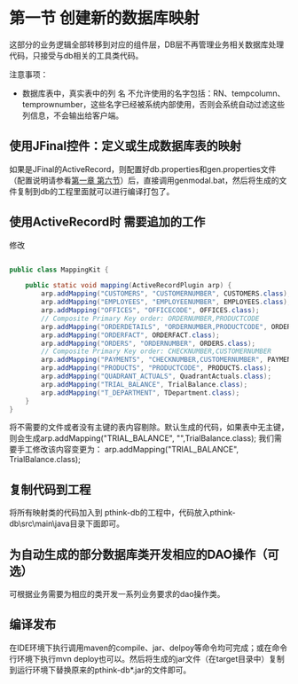 # 第一节 创建新的数据库映射


这部分的业务逻辑全部转移到对应的组件层，DB层不再管理业务相关数据库处理代码，只接受与db相关的工具类代码。

注意事项：

* 数据库表中，真实表中的列 名 不允许使用的名字包括：RN、tempcolumn、temprownumber，这些名字已经被系统内部使用，否则会系统自动过滤这些列信息，不会输出给客户端。



## 使用JFinal控件：定义或生成数据库表的映射

如果是JFinal的ActiveRecord，则配置好db.properties和gen.properties文件（配置说明请参看[第一章 第六节](/chapter1/section6.md)）后，直接调用genmodal.bat，然后将生成的文件复制到db的工程里面就可以进行编译打包了。

## 使用ActiveRecord时 需要追加的工作

修改

```java

public class MappingKit {

    public static void mapping(ActiveRecordPlugin arp) {
        arp.addMapping("CUSTOMERS", "CUSTOMERNUMBER", CUSTOMERS.class);
        arp.addMapping("EMPLOYEES", "EMPLOYEENUMBER", EMPLOYEES.class);
        arp.addMapping("OFFICES", "OFFICECODE", OFFICES.class);
        // Composite Primary Key order: ORDERNUMBER,PRODUCTCODE
        arp.addMapping("ORDERDETAILS", "ORDERNUMBER,PRODUCTCODE", ORDERDETAILS.class);
        arp.addMapping("ORDERFACT", ORDERFACT.class);
        arp.addMapping("ORDERS", "ORDERNUMBER", ORDERS.class);
        // Composite Primary Key order: CHECKNUMBER,CUSTOMERNUMBER
        arp.addMapping("PAYMENTS", "CHECKNUMBER,CUSTOMERNUMBER", PAYMENTS.class);
        arp.addMapping("PRODUCTS", "PRODUCTCODE", PRODUCTS.class);
        arp.addMapping("QUADRANT_ACTUALS", QuadrantActuals.class);
        arp.addMapping("TRIAL_BALANCE", TrialBalance.class);
        arp.addMapping("T_DEPARTMENT", TDepartment.class);
    }
}

```

将不需要的文件或者没有主键的表内容剔除。默认生成的代码，如果表中无主键，则会生成arp.addMapping\("TRIAL\_BALANCE", "",TrialBalance.class\);  我们需要手工修改该内容变更为： arp.addMapping\("TRIAL\_BALANCE", TrialBalance.class\);

## 复制代码到工程

将所有映射类的代码加入到 pthink-db的工程中，代码放入pthink-db\src\main\java目录下面即可。

## 为自动生成的部分数据库类开发相应的DAO操作（可选）

可根据业务需要为相应的类开发一系列业务要求的dao操作类。

## 编译发布

在IDE环境下执行调用maven的compile、jar、delpoy等命令均可完成；或在命令行环境下执行mvn deploy也可以。然后将生成的jar文件（在target目录中）复制到运行环境下替换原来的pthink-db\*.jar的文件即可。

